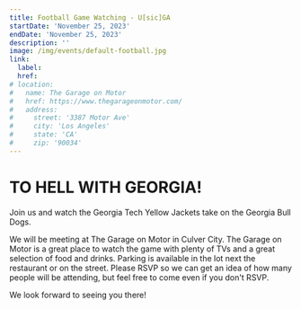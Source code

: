 ```yaml
---
title: Football Game Watching - U[sic]GA
startDate: 'November 25, 2023'
endDate: 'November 25, 2023'
description: ''
image: /img/events/default-football.jpg
link:
  label:
  href:
# location:
#   name: The Garage on Motor
#   href: https://www.thegarageonmotor.com/
#   address:
#     street: '3387 Motor Ave'
#     city: 'Los Angeles'
#     state: 'CA'
#     zip: '90034'
---
```


# TO HELL WITH GEORGIA!

Join us and watch the Georgia Tech Yellow Jackets take on the Georgia Bull Dogs.

We will be meeting at The Garage on Motor in Culver City. The Garage on Motor is a great place to watch the game with plenty of TVs and a great selection of food and drinks. Parking is available in the lot next the restaurant or on the street. Please RSVP so we can get an idea of how many people will be attending, but feel free to come even if you don't RSVP.

We look forward to seeing you there!
